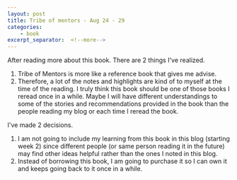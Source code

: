 ```yaml
---
layout: post
title: Tribe of mentors - Aug 24 - 29
categories:
    - book
excerpt_separator:  <!--more-->
---
```


After reading more about this book. There are 2 things I've realized.
1. Tribe of Mentors is more like a reference book that gives me advise.
2. Therefore, a lot of the notes and highlights are kind of to myself at the time of the reading. I truly think this book should be one of those books I reread once in a while. Maybe I will have different understandings to some of the stories and recommendations provided in the book than the people reading my blog or each time I reread the book.

I've made 2 decisions.
1. I am not going to include my learning from this book in this blog (starting week 2) since different people (or same person reading it in the future) may find other ideas helpful rather than the ones I noted in this blog.
2. Instead of borrowing this book, I am going to purchase it so I can own it and keeps going back to it once in a while.